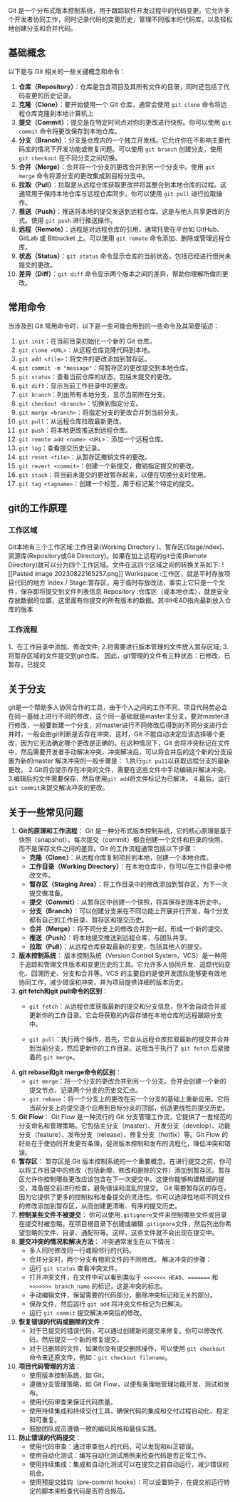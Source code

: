 Git 是一个分布式版本控制系统，用于跟踪软件开发过程中的代码变更。它允许多个开发者协同工作，同时记录代码的变更历史，管理不同版本的代码库，以及轻松地创建分支和合并代码。
## 基础概念
以下是与 Git 相关的一些关键概念和命令：
1. **仓库（Repository）**：仓库是包含项目及其所有文件的目录，同时还包括了代码变更的历史记录。
2. **克隆（Clone）**：要开始使用一个 Git 仓库，通常会使用 `git clone` 命令将远程仓库克隆到本地计算机上
3. **提交（Commit）**：提交是在特定时间点对你的更改进行快照。你可以使用 `git commit` 命令将更改保存到本地仓库。
4. **分支（Branch）**：分支是仓库内的一个独立开发线。它允许你在不影响主要代码库的情况下开发功能或修复问题。可以使用 `git branch` 创建分支，使用 `git checkout` 在不同分支之间切换。
5. **合并（Merge）**：合并将一个分支的更改合并到另一个分支中。使用 `git merge` 命令将源分支的更改集成到目标分支中。
6. **拉取（Pull）**：拉取是从远程仓库获取更改并将其整合到本地仓库的过程。这通常用于保持本地仓库与远程仓库同步。你可以使用 `git pull` 进行拉取操作。
7. **推送（Push）**：推送将本地的提交发送到远程仓库。这是与他人共享更改的方式。使用 `git push` 进行推送操作。
8. **远程（Remote）**：远程是对远程仓库的引用，通常托管在平台如 GitHub、GitLab 或 Bitbucket 上。可以使用 `git remote` 命令添加、删除或管理远程仓库。
9. **状态（Status）**：`git status` 命令显示仓库的当前状态，包括已经进行但尚未提交的更改。
10. **差异（Diff）**：`git diff` 命令显示两个版本之间的差异，帮助你理解所做的更改。
## 常用命令
  
当涉及到 Git 常用命令时，以下是一些可能会用到的一些命令及其简要描述：
1. `git init`：在当前目录初始化一个新的 Git 仓库。
2. `git clone <URL>`：从远程仓库克隆代码到本地。
3. `git add <file>`：将文件的更改添加到暂存区。
4. `git commit -m "message"`：将暂存区的更改提交到本地仓库。
5. `git status`：查看当前仓库的状态，包括未提交的更改。
6. `git diff`：显示当前工作目录中的更改。
7. `git branch`：列出所有本地分支，显示当前所在分支。
8. `git checkout <branch>`：切换到指定分支。
9. `git merge <branch>`：将指定分支的更改合并到当前分支。
10. `git pull`：从远程仓库拉取最新更改。
11. `git push`：将本地更改推送到远程仓库。
12. `git remote add <name> <URL>`：添加一个远程仓库。
13. `git log`：查看提交历史记录。
14. `git reset <file>`：从暂存区撤销文件的更改。
15. `git revert <commit>`：创建一个新提交，撤销指定提交的更改。
16. `git stash`：将当前未提交的更改暂存起来，以便在切换分支时使用。
17. `git tag <tagname>`：创建一个标签，用于标记某个特定的提交。
## git的工作原理
### 工作区域
Git本地有三个工作区域∶工作目录(Working Directory )、暂存区(Stage/ndex)、资源库(Repository或Git Directory)。如果在加上远程的git仓库(Remote Directory)就可以分为四个工作区域。文件在这四个区域之间的转换关系如下∶
![[Pasted image 20230822165257.png]]
Workspace :工作区，就是平时存放项目代码的地方
Index / Stage:暂存区，用于临时存放改动，事实上它只是一个文件，保存即将提交到文件列表信息
Repository :仓库区（或本地仓库），就是安全存放数据的位置，这里面有你提交的所有版本的数据。其中HEAD指向最新放入仓库的版本
### 工作流程
1、在工作目录中添加、修改文件;
2.将需要进行版本管理的文件放入暂存区域;
3.将暂存区域的文件提交到git仓库。
因此，git管理的文件有三种状态：已修改，已暂存，已提交
## 关于分支
git是一个帮助多人协同合作的工具，由于个人之间的工作不同，项目代码势必会在同一基础上进行不同的修改，这个同一基础就是master主分支，要对master进行修改，一般要新建一个分支，对master进行不同修改后得到的不同分支进行合并时，一般会由git判断是否存在冲突，这时，Git 不能自动决定应该选择哪个更改，因为它无法确定哪个更改是正确的。在这种情况下，Git 会将冲突标记在文件中，然后需要开发者手动解决冲突，冲突解决后，可以将合并后的这个新的分支设置为新的master
解决冲突的一般步骤是：
1.执行`git pu11`以获取远程分支的最新更改。
2.Git将会提示存在冲突的文件，需要在这些文件中手动编辑并解决冲突。
3.编辑后的文件需要保存，然后使用`git add`将文件标记为已解决。
4.最后，运行`git commit`来提交解决冲突的更改。
## 关于一些常见问题
1. **Git的原理和工作流程**： Git 是一种分布式版本控制系统，它的核心原理是基于快照（snapshot）。每次提交（commit）都会创建一个文件和目录的快照，而不是保存文件之间的差异。Git 的工作流程通常包括以下步骤：
    - **克隆（Clone）**：从远程仓库复制项目到本地，创建一个本地仓库。
    - **工作目录（Working Directory）**：在本地仓库中，你可以在工作目录中修改文件。
    - **暂存区（Staging Area）**：将工作目录中的修改添加到暂存区，为下一次提交做准备。
    - **提交（Commit）**：从暂存区中创建一个快照，将其保存到版本历史中。
    - **分支（Branch）**：可以创建分支来在不同功能上开展并行开发，每个分支都有自己的工作目录、暂存区和提交历史。
    - **合并（Merge）**：将不同分支上的修改合并到一起，形成一个新的提交。
    - **推送（Push）**：将本地提交推送到远程仓库，与团队共享。
    - **拉取（Pull）**：从远程仓库获取最新的变更，包括其他人的提交。
2. **版本控制系统**： 版本控制系统（Version Control System，VCS）是一种用于追踪和管理文件版本和变更历史的工具。它允许多人协同开发、追踪代码变化、回溯历史、分支和合并等。VCS 的主要目的是使开发团队能够更有效地协同工作，减少错误和冲突，并为项目提供详细的版本历史。
3. **git fetch和git pull命令的区别**：
    - `git fetch`：从远程仓库获取最新的提交和分支信息，但不会自动合并或更新你的工作目录。它会将获取的内容存储在本地仓库的远程跟踪分支中。
        
    - `git pull`：执行两个操作，首先，它会从远程仓库拉取最新的提交并合并到当前分支，然后更新你的工作目录。这相当于执行了 `git fetch` 后紧接着的 `git merge`。
4. **git rebase和git merge命令的区别**：
    - `git merge`：将一个分支的更改合并到另一个分支。合并会创建一个新的提交节点，记录两个分支的历史交汇点。
    - `git rebase`：将一个分支上的更改在另一个分支的基础上重新应用。它将当前分支上的提交逐个应用到目标分支的顶部，创造更线性的提交历史。
5. **Git Flow**： Git Flow 是一种流行的 Git 分支管理工作流，它提供了一套规范的分支命名和管理策略。它包括主分支（master）、开发分支（develop）、功能分支（feature）、发布分支（release）、修复分支（hotfix）等。Git Flow 的好处在于使协同开发更有条理，促进版本控制和发布的流程化，降低冲突和错误。
6. **暂存区**： 暂存区是 Git 版本控制系统的一个重要概念。在进行提交之前，你可以将工作目录中的修改（包括新增、修改和删除的文件）添加到暂存区。暂存区允许你控制哪些更改应该包含在下一次提交中。这使你能够构建精细的提交，准备提交前进行检查，避免错误和混乱的提交。
    Git 需要暂存区的存在，因为它提供了更多的控制权和准备提交的灵活性。你可以选择性地将不同文件的修改添加到暂存区，从而创建更清晰、有序的提交历史。
7. **控制某些文件不被提交**： 你可以使用`.gitignore`文件来控制哪些文件或目录在提交时被忽略。在项目根目录下创建或编辑`.gitignore`文件，然后列出你希望忽略的文件、目录、通配符等。这样，这些文件就不会出现在提交中。
8. **提交冲突的情况和解决方法**： 冲突通常发生在以下情况：
    - 多人同时修改同一行或相邻行的代码。
    - 合并分支时，两个分支有相同文件的不同修改。
    解决冲突的步骤：
    - 运行 `git status` 查看冲突文件。
    - 打开冲突文件，在文件中可以看到类似于 `<<<<<<< HEAD`、`=======` 和 `>>>>>>> branch_name` 的标记，这是冲突的标志。
    - 手动编辑文件，保留需要的代码部分，删除冲突标记和无关的部分。
    - 保存文件，然后运行 `git add` 将冲突文件标记为已解决。
    - 运行 `git commit` 提交解决冲突后的修改。
9. **恢复错误的代码或删除的文件**：
    - 对于已提交的错误代码，可以通过创建新的提交来修复。你可以修改代码，然后提交一个新的修复提交。
    - 对于已删除的文件，如果你没有提交删除操作，可以使用 `git checkout` 命令来还原文件，例如：`git checkout filename`。
10. **项目代码管理的方法**：
    - 使用版本控制系统，如 Git。
    - 遵循分支管理策略，如 Git Flow，以便有条理地管理功能开发、测试和发布。
    - 使用代码审查来保证代码质量。
    - 使用持续集成和持续交付工具，确保代码的集成和交付过程自动化、稳定和可重复。
    - 鼓励团队成员遵循一致的编码风格和最佳实践。
11. **防止错误的代码提交**：
    - 使用代码审查：通过审查他人的代码，可以发现和纠正错误。
    - 使用自动化测试：编写自动化测试用例来检查代码是否正常工作。
    - 使用持续集成：集成和自动化测试可以在提交之前自动运行，减少错误的机会。
    - 使用预提交挂钩（pre-commit hooks）：可以设置钩子，在提交前运行特定的脚本来检查代码是否符合规范。